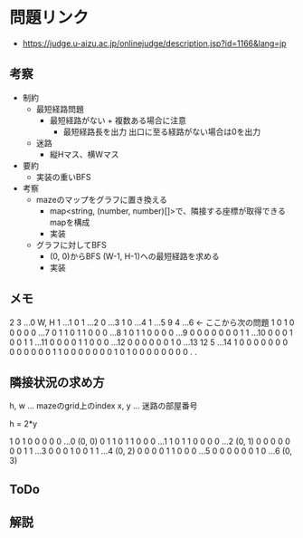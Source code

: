 # 問題リンク
- https://judge.u-aizu.ac.jp/onlinejudge/description.jsp?id=1166&lang=jp

## 考察
- 制約
    - 最短経路問題
        - 最短経路がない + 複数ある場合に注意
            - 最短経路長を出力 出口に至る経路がない場合は0を出力
    - 迷路
        - 縦Hマス、横Wマス
- 要約
    - 実装の重いBFS
- 考察
    - mazeのマップをグラフに置き換える
        - map<string, (number, number)[]>で、隣接する座標が取得できるmapを構成
        - 実装
    - グラフに対してBFS
        - (0, 0)からBFS (W-1, H-1)への最短経路を求める
        - 実装

## メモ
2 3 ...0 W, H
 1  ...1
0 1 ...2
 0  ...3
1 0 ...4
 1  ...5
9 4 ...6 <- ここから次の問題
 1 0 1 0 0 0 0 0  ...7
0 1 1 0 1 1 0 0 0 ...8
 1 0 1 1 0 0 0 0  ...9
0 0 0 0 0 0 0 1 1 ...10
 0 0 0 1 0 0 1 1  ...11
0 0 0 0 1 1 0 0 0 ...12
 0 0 0 0 0 0 1 0  ...13
12 5              ...14
 1 0 0 0 0 0 0 0 0 0 0
0 0 0 1 1 0 0 0 0 0 0 0
 1 0 1 0 0 0 0 0 0 0 0
.
.

## 隣接状況の求め方
h, w ... mazeのgrid上のindex
x, y ... 迷路の部屋番号

h = 2*y

 1 0 1 0 0 0 0 0  ...0 (0, 0)
0 1 1 0 1 1 0 0 0 ...1
 1 0 1 1 0 0 0 0  ...2 (0, 1)
0 0 0 0 0 0 0 1 1 ...3
 0 0 0 1 0 0 1 1  ...4 (0, 2)
0 0 0 0 1 1 0 0 0 ...5
 0 0 0 0 0 0 1 0  ...6 (0, 3)

## ToDo

## 解説